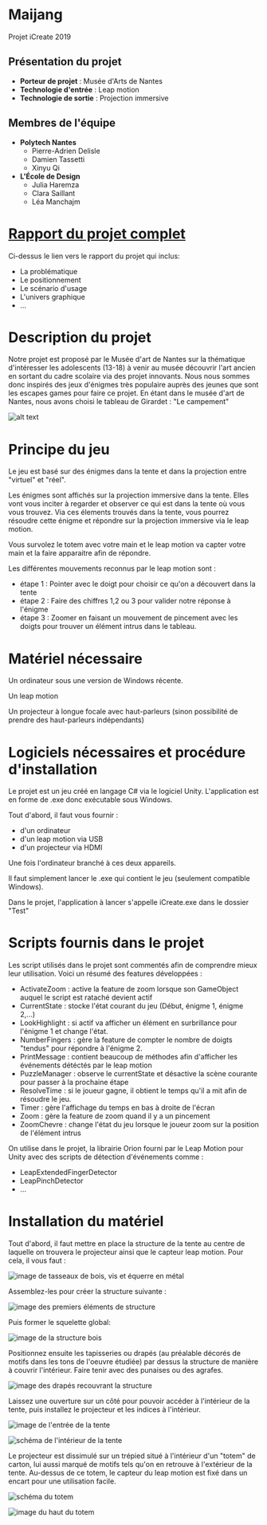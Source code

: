 # Maijang

Projet iCreate 2019

## Présentation du projet

- **Porteur de projet** : Musée d'Arts de Nantes
- **Technologie d'entrée** : Leap motion
- **Technologie de sortie** : Projection immersive

## Membres de l'équipe

- **Polytech Nantes**
  - Pierre-Adrien Delisle
  - Damien Tassetti
  - Xinyu Qi
- **L'École de Design**
  - Julia Haremza
  - Clara Saillant
  - Léa Manchajm
  
  
 
 # [Rapport du projet complet](https://github.com/PierreAdrienDelisle/iCreate/blob/master/Rapport%20du%20projet%20-%20Majiang_compressed.pdf)
 
 Ci-dessus le lien vers le rapport du projet qui inclus:
   - La problématique
   - Le positionnement
   - Le scénario d'usage
   - L'univers graphique
   - ...

# Description du projet 
    
  Notre projet est proposé par le Musée d'art de Nantes sur la thématique d'intéresser les adolescents (13-18) à venir au musée découvrir l'art ancien en sortant du cadre scolaire via des projet innovants.
  Nous nous sommes donc inspirés des jeux d'énigmes très populaire auprès des jeunes que sont les escapes games pour faire ce projet. En étant dans le musée d'art de Nantes, nous avons choisi le tableau de Girardet : "Le campement"
    
  ![alt text](https://github.com/PierreAdrienDelisle/iCreate/blob/master/Assets/PNG/PeinturePNG.png)
    
    
# Principe du jeu
  Le jeu est basé sur des énigmes dans la tente et dans la projection entre "virtuel" et "réel".
  
  Les énigmes sont affichés sur la projection immersive dans la tente. Elles vont vous inciter à regarder et observer ce qui est dans la tente où vous vous trouvez. Via ces élements trouvés dans la tente, vous pourrez résoudre cette énigme et répondre sur la projection immersive via le leap motion.
  
  Vous survolez le totem avec votre main et le leap motion va capter votre main et la faire apparaitre afin de répondre.

Les différentes mouvements reconnus par le leap motion sont :

   - étape 1 : Pointer avec le doigt pour choisir ce qu'on a découvert dans la tente
   - étape 2 : Faire des chiffres 1,2 ou 3 pour valider notre réponse à l'énigme
   - étape 3 : Zoomer en faisant un mouvement de pincement avec les doigts pour trouver un élément intrus dans le tableau.
    
    
#  Matériel nécessaire
  Un  ordinateur sous une version de Windows récente.
  
  Un leap motion
  
  Un projecteur à longue focale avec haut-parleurs (sinon possibilité de prendre des haut-parleurs indépendants)
  

# Logiciels nécessaires et procédure d'installation
  Le projet est un jeu créé en langage C# via le logiciel Unity.
  L'application est en forme de .exe donc exécutable sous Windows.
  
  Tout d'abord, il faut vous fournir :
  
   - d'un ordinateur
   - d'un leap motion via USB
   - d'un projecteur via HDMI
      
 Une fois l'ordinateur branché à ces deux appareils. 
 
 Il faut simplement lancer le .exe qui contient le jeu (seulement compatible Windows).
 
 Dans le projet, l'application à lancer s'appelle iCreate.exe dans le dossier "Test"
 
# Scripts fournis dans le projet
Les script utilisés dans le projet sont commentés afin de comprendre mieux leur utilisation. 
Voici un résumé des features développées :
  - ActivateZoom : active la feature de zoom lorsque son GameObject auquel le script est rataché devient actif
  - CurrentState : stocke l'état courant du jeu (Début, énigme 1, énigme 2,...)
  - LookHighlight : si actif va afficher un élément en surbrillance pour l'énigme 1 et change l'état.
  - NumberFingers : gère la feature de compter le nombre de doigts "tendus" pour répondre à l'énigme 2.
  - PrintMessage : contient beaucoup de méthodes afin d'afficher les événements détéctés par le leap motion
  - PuzzleManager : observe le currentState et désactive la scène courante pour passer à la prochaine étape
  - ResolveTime : si le joueur gagne, il obtient le temps qu'il a mit afin de résoudre le jeu.
  - Timer : gère l'affichage du temps en bas à droite de l'écran
  - Zoom : gère la feature de zoom quand il y a un pincement
  - ZoomChevre : change l'état du jeu lorsque le joueur zoom sur la position de l'élément intrus
  
On utilise dans le projet, la librairie Orion fourni par le Leap Motion pour Unity avec des scripts de détection d'événements comme :
  - LeapExtendedFingerDetector
  - LeapPinchDetector
  - ...
  
  
# Installation du matériel
  Tout d'abord, il faut mettre en place la structure de la tente au centre de laquelle on trouvera le projecteur ainsi que le capteur leap motion. Pour cela, il vous faut :
  
  ![image de tasseaux de bois, vis et équerre en métal](https://github.com/PierreAdrienDelisle/iCreate/blob/master/Assets/PNG/readme/materiel.jpg)
  
  Assemblez-les pour créer la structure suivante :
  
  ![image des premiers éléments de structure](https://github.com/PierreAdrienDelisle/iCreate/blob/master/Assets/PNG/readme/installation_structure_1.png)
  
  Puis former le squelette global:
  
  ![image de la structure bois](https://github.com/PierreAdrienDelisle/iCreate/blob/master/Assets/PNG/readme/installation_structure_2.png)
  
  Positionnez ensuite les tapisseries ou drapés (au préalable décorés de motifs dans les tons de l'oeuvre étudiée) par dessus la structure de manière à couvrir l'intérieur. Faire tenir avec des punaises ou des agrafes.
  
  ![image des drapés recouvrant la structure](https://github.com/PierreAdrienDelisle/iCreate/blob/master/Assets/PNG/readme/vue_arriere.jpg)
  
  Laissez une ouverture sur un côté pour pouvoir accéder à l'intérieur de la tente, puis installez le projecteur et les indices à l'intérieur.
  
  ![image de l'entrée de la tente](https://github.com/PierreAdrienDelisle/iCreate/blob/master/Assets/PNG/readme/vue_devant.jpg)
  
  ![schéma de l'intérieur de la tente](https://github.com/PierreAdrienDelisle/iCreate/blob/master/Assets/PNG/readme/interieur.jpg)
  
  Le projecteur est dissimulé sur un trépied situé à l'intérieur d'un "totem" de carton, lui aussi marqué de motifs tels qu'on en retrouve à l'extérieur de la tente. Au-dessus de ce totem, le capteur du leap motion est fixé dans un encart pour une utilisation facile.

  ![schéma du totem](https://github.com/PierreAdrienDelisle/iCreate/blob/master/Assets/PNG/readme/totem.jpg)
  
  ![image du haut du totem](https://github.com/PierreAdrienDelisle/iCreate/blob/master/Assets/PNG/readme/totem_haut.jpg)
